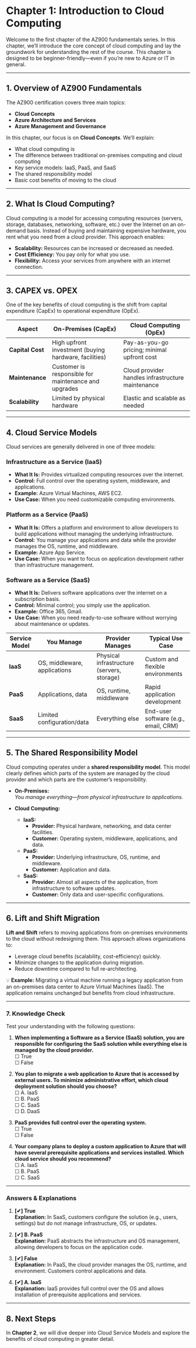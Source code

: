 # **Chapter 1: Introduction to Cloud Computing**  

Welcome to the first chapter of the AZ900 fundamentals series. In this chapter, we’ll introduce the core concept of cloud computing and lay the groundwork for understanding the rest of the course. This chapter is designed to be beginner-friendly—even if you’re new to Azure or IT in general.  

---

## **1. Overview of AZ900 Fundamentals**  

The AZ900 certification covers three main topics:  

- **Cloud Concepts**  
- **Azure Architecture and Services**  
- **Azure Management and Governance**  

In this chapter, our focus is on **Cloud Concepts**. We’ll explain:  
- What cloud computing is  
- The difference between traditional on-premises computing and cloud computing  
- Key service models: IaaS, PaaS, and SaaS  
- The shared responsibility model  
- Basic cost benefits of moving to the cloud  

---

## **2. What Is Cloud Computing?**  

Cloud computing is a model for accessing computing resources (servers, storage, databases, networking, software, etc.) over the Internet on an on-demand basis. Instead of buying and maintaining expensive hardware, you rent what you need from a cloud provider. This approach enables:  

- **Scalability:** Resources can be increased or decreased as needed.  
- **Cost Efficiency:** You pay only for what you use.  
- **Flexibility:** Access your services from anywhere with an internet connection.  

---

## **3. CAPEX vs. OPEX**  

One of the key benefits of cloud computing is the shift from capital expenditure (CapEx) to operational expenditure (OpEx).  

| **Aspect**          | **On-Premises (CapEx)**                                 | **Cloud Computing (OpEx)**                         |
|---------------------|---------------------------------------------------------|----------------------------------------------------|
| **Capital Cost**    | High upfront investment (buying hardware, facilities)  | Pay-as-you-go pricing; minimal upfront cost        |
| **Maintenance**     | Customer is responsible for maintenance and upgrades    | Cloud provider handles infrastructure maintenance  |
| **Scalability**     | Limited by physical hardware                            | Elastic and scalable as needed                     |

---

## **4. Cloud Service Models**  

Cloud services are generally delivered in one of three models:  

### **Infrastructure as a Service (IaaS)**  
- **What It Is:** Provides virtualized computing resources over the internet.  
- **Control:** Full control over the operating system, middleware, and applications.  
- **Example:** Azure Virtual Machines, AWS EC2.  
- **Use Case:** When you need customizable computing environments.  

### **Platform as a Service (PaaS)**  
- **What It Is:** Offers a platform and environment to allow developers to build applications without managing the underlying infrastructure.  
- **Control:** You manage your applications and data while the provider manages the OS, runtime, and middleware.  
- **Example:** Azure App Service.  
- **Use Case:** When you want to focus on application development rather than infrastructure management.  

### **Software as a Service (SaaS)**  
- **What It Is:** Delivers software applications over the internet on a subscription basis.  
- **Control:** Minimal control; you simply use the application.  
- **Example:** Office 365, Gmail.  
- **Use Case:** When you need ready-to-use software without worrying about maintenance or updates.  

| **Service Model** | **You Manage**                  | **Provider Manages**                     | **Typical Use Case**                    |
|-------------------|---------------------------------|------------------------------------------|-----------------------------------------|
| **IaaS**         | OS, middleware, applications    | Physical infrastructure (servers, storage) | Custom and flexible environments        |
| **PaaS**         | Applications, data              | OS, runtime, middleware                  | Rapid application development           |
| **SaaS**         | Limited configuration/data      | Everything else                          | End-user software (e.g., email, CRM)      |

---

## **5. The Shared Responsibility Model**  

Cloud computing operates under a **shared responsibility model**. This model clearly defines which parts of the system are managed by the cloud provider and which parts are the customer’s responsibility.  

- **On-Premises:**  
  *You manage everything—from physical infrastructure to applications.*  

- **Cloud Computing:**  
  - **IaaS:**  
    - **Provider:** Physical hardware, networking, and data center facilities.  
    - **Customer:** Operating system, middleware, applications, and data.  
  - **PaaS:**  
    - **Provider:** Underlying infrastructure, OS, runtime, and middleware.  
    - **Customer:** Application and data.  
  - **SaaS:**  
    - **Provider:** Almost all aspects of the application, from infrastructure to software updates.  
    - **Customer:** Only data and user-specific configurations.  

---

## **6. Lift and Shift Migration**  

**Lift and Shift** refers to moving applications from on-premises environments to the cloud without redesigning them. This approach allows organizations to:  

- Leverage cloud benefits (scalability, cost-efficiency) quickly.  
- Minimize changes to the application during migration.  
- Reduce downtime compared to full re-architecting.  

💡 **Example:** Migrating a virtual machine running a legacy application from an on-premises data center to Azure Virtual Machines (IaaS). The application remains unchanged but benefits from cloud infrastructure.  

---

### **7. Knowledge Check**  
Test your understanding with the following questions:  

1) **When implementing a Software as a Service (SaaS) solution, you are responsible for configuring the SaaS solution while everything else is managed by the cloud provider.**  
   ☐ True  
   ☐ False  

2) **You plan to migrate a web application to Azure that is accessed by external users. To minimize administrative effort, which cloud deployment solution should you choose?**  
   ☐ A. IaaS  
   ☐ B. PaaS  
   ☐ C. SaaS  
   ☐ D. DaaS  

3) **PaaS provides full control over the operating system.**  
   ☐ True  
   ☐ False  

4) **Your company plans to deploy a custom application to Azure that will have several prerequisite applications and services installed. Which cloud service should you recommend?**  
   ☐ A. IaaS  
   ☐ B. PaaS  
   ☐ C. SaaS  

---

### **Answers & Explanations**  

1) **[✔] True**  
   **Explanation:** In SaaS, customers configure the solution (e.g., users, settings) but do not manage infrastructure, OS, or updates.  

2) **[✔] B. PaaS**  
   **Explanation:** PaaS abstracts the infrastructure and OS management, allowing developers to focus on the application code.  

3) **[✔] False**  
   **Explanation:** In PaaS, the cloud provider manages the OS, runtime, and environment. Customers control applications and data.  

4) **[✔] A. IaaS**  
   **Explanation:** IaaS provides full control over the OS and allows installation of prerequisite applications and services.  

---

## **8. Next Steps**  

In **Chapter 2**, we will dive deeper into Cloud Service Models and explore the benefits of cloud computing in greater detail.
